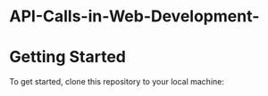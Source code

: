 # API-Calls-in-Web-Development-

# Getting Started
To get started, clone this repository to your local machine:
